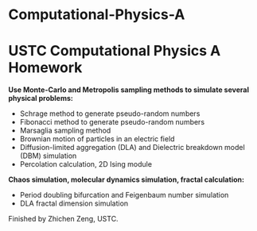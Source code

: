 # Computational-Physics-A
# USTC Computational Physics A Homework



**Use Monte-Carlo and Metropolis sampling methods to simulate several physical problems:**

- Schrage method to generate pseudo-random numbers
- Fibonacci method to generate pseudo-random numbers
- Marsaglia sampling method
- Brownian motion of particles in an electric field
- Diffusion-limited aggregation (DLA) and Dielectric breakdown model (DBM) simulation
- Percolation calculation, 2D Ising module

**Chaos simulation, molecular dynamics simulation, fractal calculation:**

- Period doubling bifurcation and Feigenbaum number simulation
- DLA fractal dimension simulation

Finished by Zhichen Zeng, USTC.

